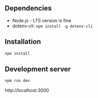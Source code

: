 ## Dependencies
- Node.js - LTS version is fine
- dotenv-cli: `npm install -g dotenv-cli `

## Installation
```bash
npm install
```

## Development server
```bash
npm run dev
```
http://localhost:3000